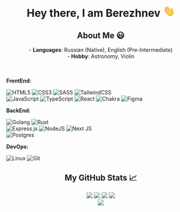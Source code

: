 <h1 align="center">
  Hey there, I am Berezhnev <img src="https://github.com/0xMrNight/0xMrNight/blob/main/assets/wave.gif?raw=false" width="32">
</h1>

<h2 align="center">About Me 😃</h2>
<center>
  - <b>Languages</b>: Russian (Native), English (Pre-Intermediate)
  <br>
  - <b>Hobby</b>: Astronomy, Violin
</center>
  
 <br>
 <br>


**FrontEnd:**

![HTML5](https://img.shields.io/badge/html5-%23E34F26.svg?style=for-the-badge&logo=html5&logoColor=white)
![CSS3](https://img.shields.io/badge/css3-%231572B6.svg?style=for-the-badge&logo=css3&logoColor=white)
![SASS](https://img.shields.io/badge/SASS-hotpink.svg?style=for-the-badge&logo=SASS&logoColor=white)
![TailwindCSS](https://img.shields.io/badge/tailwindcss-%2338B2AC.svg?style=for-the-badge&logo=tailwind-css&logoColor=white)\
![JavaScript](https://img.shields.io/badge/javascript-%23323330.svg?style=for-the-badge&logo=javascript&logoColor=%23F7DF1E)
![TypeScript](https://img.shields.io/badge/typescript-%23007ACC.svg?style=for-the-badge&logo=typescript&logoColor=white)
![React](https://img.shields.io/badge/react-%2320232a.svg?style=for-the-badge&logo=react&logoColor=%2361DAFB)
![Chakra](https://img.shields.io/badge/chakra-%234ED1C5.svg?style=for-the-badge&logo=chakraui&logoColor=white)
![Figma](https://img.shields.io/badge/figma-%23F24E1E.svg?style=for-the-badge&logo=figma&logoColor=white)

**BackEnd:**

![Golang](https://img.shields.io/badge/golang-%2300ADD8.svg?style=for-the-badge&logo=go&logoColor=white)
![Rust](https://img.shields.io/badge/rust-%23000000.svg?style=for-the-badge&logo=rust&logoColor=white)\
![Express.js](https://img.shields.io/badge/express.js-%23404d59.svg?style=for-the-badge&logo=express&logoColor=%2361DAFB)
![NodeJS](https://img.shields.io/badge/node.js-6DA55F?style=for-the-badge&logo=node.js&logoColor=white)
![Next JS](https://img.shields.io/badge/Next-black?style=for-the-badge&logo=next.js&logoColor=white)\
![Postgres](https://img.shields.io/badge/postgres-%23316192.svg?style=for-the-badge&logo=postgresql&logoColor=white)

**DevOps:**

![Linux](https://img.shields.io/badge/Linux-FCC624?style=for-the-badge&logo=linux&logoColor=black)
![Git](https://img.shields.io/badge/git-%23F05033.svg?style=for-the-badge&logo=git&logoColor=white)


<!-- <p align="center">
  <img src="https://github-readme-codewars-stats.herokuapp.com/api/?username=Tell396&badge&colormode=dark_mode" />
</p> -->


<h2 align="center">My GitHub Stats 📈</h2>

<p align="center">
  <img src="https://activity-graph.herokuapp.com/graph?username=tell396&theme=react" width="900"/>
  <img src="https://github-profile-summary-cards.vercel.app/api/cards/repos-per-language?username=tell396&theme=nord_dark"/>
  <img src="https://github-profile-summary-cards.vercel.app/api/cards/most-commit-language?username=tell396&theme=nord_dark" />
  <img src="https://github-readme-streak-stats.herokuapp.com/?user=tell396&theme=dark&layout=compact" width="680" />
  <br/>
  <img src="https://api.githubtrends.io/user/svg/tell396/langs"/>
</p>
